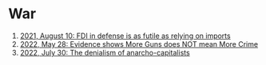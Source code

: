 # War

1. <a href = "https://vinamrsachdeva.github.io/military/fdi">2021, August 10: FDI in defense is as futile as relying on imports</a>
2. <a href = "https://vinamrsachdeva.github.io/guns/#evidence-shows-more-guns-does-not-mean-more-crime">2022, May 28: Evidence shows More Guns does NOT mean More Crime</a>
3. <a href = "https://vinamrsachdeva.github.io/military/ancaps">2022, July 30: The denialism of anarcho-capitalists</a>
